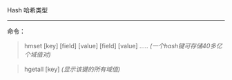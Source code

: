 Hash 哈希类型
***
命令：

> hmset [key] [field] [value] [field] [value] .....
*(一个hash键可存储40多亿个域值对)*

> hgetall [key] *(显示该键的所有域值)*
